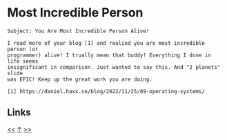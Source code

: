 # Most Incredible Person

    Subject: You Are Most Incredible Person Alive!

    I read more of your blog [1] and realied you are most incredible person (or
    programmer) alive! I trually mean that buddy! Everything I done in life seems
    insignificant in comparison. Just wanted to say this. And "2 planets" slide
    was EPIC! Keep up the great work you are doing.

    [1] https://daniel.haxx.se/blog/2022/11/25/89-operating-systems/
## Links

[<<](2022-11-06.md) [↑](../) [>>](../2023/2023-04-14.md)
